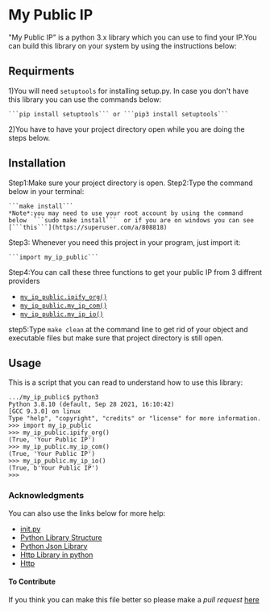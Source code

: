 # My Public IP

"My Public IP" is a python 3.x library which you can use to find your IP.You can build this library on your system by using the instructions below:

## Requirments
 1)You will need ```setuptools``` for installing setup.py. In case you don't have this library you can use the commands below:

	```pip install setuptools``` or ```pip3 install setuptools```

 2)You have to have your project directory open while you are doing the steps below.

## Installation
 Step1:Make sure your project directory is open.
 Step2:Type the command below in your terminal:

 	```make install```
    *Note*:you may need to use your root account by using the command below  ```sudo make install```  or if you are on windows you can see [```this```](https://superuser.com/a/808818)

 Step3: Whenever you need this project in your program, just import it:

    ```import my_ip_public```
 Step4:You can call these three functions to get your public IP from 3 diffrent providers

 * [```my_ip_public.ipify_org()```](https://ipify.org)
 * [```my_ip_public.my_ip_com()```](https://myip.com)
 * [```my_ip_public.my_ip_io()```](https://my-ip.io)

 step5:Type ```make clean``` at the command line to get rid of your object and executable files but make sure that project directory is still open.

## Usage
 This is a script that you can read to understand how to use this library:

```
.../my_ip_public$ python3
Python 3.8.10 (default, Sep 28 2021, 16:10:42)
[GCC 9.3.0] on linux
Type "help", "copyright", "credits" or "license" for more information.
>>> import my_ip_public
>>> my_ip_public.ipify_org()
(True, 'Your Public IP')
>>> my_ip_public.my_ip_com()
(True, 'Your Public IP')
>>> my_ip_public.my_ip_io()
(True, b'Your Public IP')
>>>
```

### Acknowledgments
You can also use the links below for more help:

* [init.py](https://timothybramlett.com/How_to_create_a_Python_Package_with___init__py.html)
* [Python Library Structure](https://docs.python-guide.org/writing/structure/)
* [Python Json Library](https://docs.python.org/3/library/json.html)
* [Http Library in python](https://docs.python.org/2/library/httplib.html)
* [Http](https://developer.mozilla.org/en-US/docs/Web/HTTP/Overview)

#### To Contribute

If you think you can make this file better so please make a *pull request* [here](https://www.atlassian.com/git/tutorials/making-a-pull-request)

